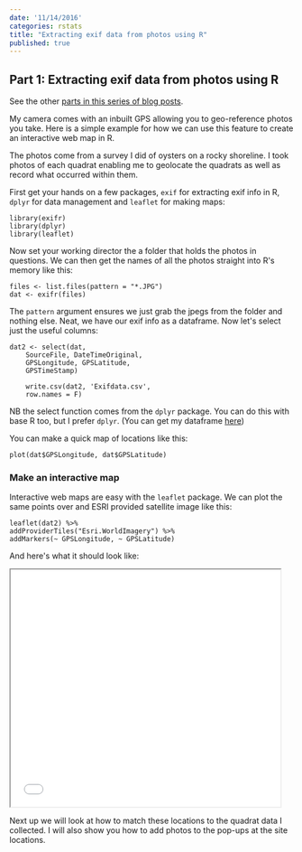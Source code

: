 ```yaml
---
date: '11/14/2016'
categories: rstats
title: "Extracting exif data from photos using R"
published: true
---
```


## Part 1: Extracting exif data from photos using R

See the other [parts in this series of blog posts](/rstats/2016/11/14/photos-to-spatialstat.html).

My camera comes with an inbuilt GPS allowing you to geo-reference photos you take. Here is a simple example for how we can use this feature to create an interactive web map in R.

The photos come from a survey I did of oysters on a rocky shoreline. I took photos of each quadrat enabling me to geolocate the quadrats as well as record what occurred within them.

First get your hands on a few packages, `exif` for extracting exif info in R, `dplyr` for data management and `leaflet` for making maps:

	library(exifr)
	library(dplyr)
	library(leaflet)

Now set your working director the a folder that holds the photos in questions. We can then get the names of all the photos straight into R's memory like this:

	files <- list.files(pattern = "*.JPG")
	dat <- exifr(files)

The `pattern` argument ensures we just grab the jpegs from the folder and nothing else.
Neat, we have our exif info as a dataframe. Now let's select just the useful columns:

	dat2 <- select(dat,
		SourceFile, DateTimeOriginal,
		GPSLongitude, GPSLatitude,
		GPSTimeStamp)

		write.csv(dat2, 'Exifdata.csv',
		row.names = F)

NB the select function comes from the `dplyr` package. You can do this with base R too, but I prefer `dplyr`.  (You can get my dataframe [here](/data/Exifdata.csv))

You can make a quick map of locations like this:

	plot(dat$GPSLongitude, dat$GPSLatitude)

### Make an interactive map

Interactive web maps are easy with the `leaflet` package.  We can plot the same points over and ESRI provided satellite image like this:

	leaflet(dat2) %>%
	addProviderTiles("Esri.WorldImagery") %>%
	addMarkers(~ GPSLongitude, ~ GPSLatitude)

And here's what it should look like:

<iframe src="/data/hornby_pic_loc.html" style = "width: 95%; height: 30em"> It no map appears here your browser doesn't support iframes. Try <a href = "/data/hornby_pic_loc.html">this link instead</a></iframe>


Next up we will look at how to match these locations to the quadrat data I collected. I will also show you how to add photos to the pop-ups at the site locations.
